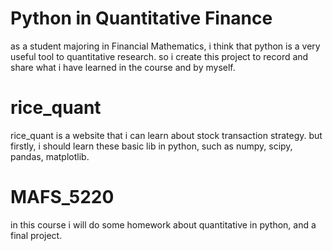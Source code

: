 # Python in Quantitative Finance
as a student majoring in Financial Mathematics, i think that python is a very useful tool to quantitative research. so i create this project to record and share what i have learned in the course and by myself.


# rice_quant
rice_quant is a website that i can learn about stock transaction strategy. but firstly, i should learn these basic lib
in python, such as numpy, scipy, pandas, matplotlib.

# MAFS_5220
in this course i will do some homework about quantitative in python, and a final project.